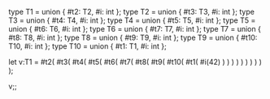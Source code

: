 type T1 = union { #t2: T2, #i: int };
type T2 = union { #t3: T3, #i: int };
type T3 = union { #t4: T4, #i: int };
type T4 = union { #t5: T5, #i: int };
type T5 = union { #t6: T6, #i: int };
type T6 = union { #t7: T7, #i: int };
type T7 = union { #t8: T8, #i: int };
type T8 = union { #t9: T9, #i: int };
type T9 = union { #t10: T10, #i: int };
type T10 = union { #t1: T1, #i: int };

let v:T1 = #t2(
    #t3(
        #t4(
            #t5(
                #t6(
                    #t7(
                        #t8(
                            #t9(
                                #t10(
                                    #t1(
                                        #i(42)
                                    )
                                )
                            )
                        )
                    )
                )
            )
        )
    )
);

v;;